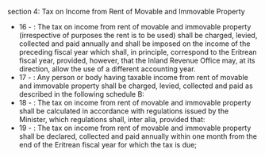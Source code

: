 section 4: Tax on Income from Rent of Movable and Immovable Property

<ul>
			<li>16 - : The tax on income from rent of movable and immovable property (irrespective of purposes the rent is to be used) shall be charged, levied, collected and paid annually and shall be imposed on the income of the preceding fiscal year which shall, in principle, correspond to the Eritrean fiscal year, provided, however, that the Inland Revenue Office may, at its direction, allow the use of a different accounting year. <ul>
			</ul></li>			<li>17 - : Any person or body having taxable income from rent of movable and immovable property shall be charged, levied, collected and paid as described in the following schedule B: <ul>
			</ul></li>			<li>18 - : The tax on income from rent of movable and immovable property shall be calculated in accordance with regulations issued by the Minister, which regulations shall, inter alia, provided that:<ul>
			</ul></li>			<li>19 - : The tax on income from rent of movable and immovable property shall be declared, collected and paid annually within one month from the end of the Eritrean fiscal year for which the tax is due; <ul>
			</ul></li></ul>